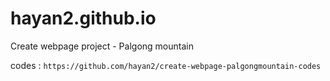 # hayan2.github.io

Create webpage project - Palgong mountain


codes : `https://github.com/hayan2/create-webpage-palgongmountain-codes`

